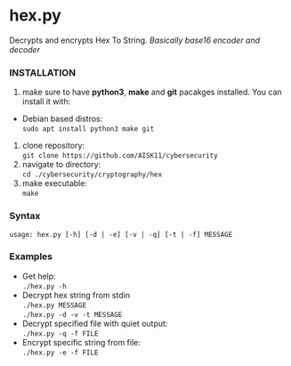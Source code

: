 # hex.py
Decrypts and encrypts Hex To String.
*Basically base16 encoder and decoder*

### INSTALLATION
1. make sure to have **python3**, **make** and **git** pacakges installed. You can install it with:
* Debian based distros:\
`sudo apt install python3 make git`
1. clone repository:\
`git clone https://github.com/AISK11/cybersecurity`
1. navigate to directory:\
`cd ./cybersecurity/cryptography/hex`
1. make executable:\
`make`

### Syntax
`usage: hex.py [-h] [-d | -e] [-v | -q] [-t | -f] MESSAGE`

### Examples
* Get help:\
`./hex.py -h`
* Decrypt hex string from stdin\
`./hex.py MESSAGE`\
`./hex.py -d -v -t MESSAGE`
* Decrypt specified file with quiet output:\
`./hex.py -q -f FILE`
* Encrypt specific string from file:\
`./hex.py -e -f FILE`
